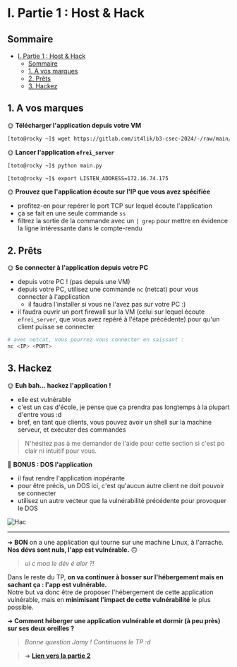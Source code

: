 # I. Partie 1 : Host & Hack

## Sommaire

- [I. Partie 1 : Host \& Hack](#i-partie-1--host--hack)
  - [Sommaire](#sommaire)
  - [1. A vos marques](#1-a-vos-marques)
  - [2. Prêts](#2-prêts)
  - [3. Hackez](#3-hackez)

## 1. A vos marques

🌞 **Télécharger l'application depuis votre VM**

```bash
[toto@rocky ~]$ wget https://gitlab.com/it4lik/b3-csec-2024/-/raw/main/efrei_server
```

🌞 **Lancer l'application `efrei_server`**

```bash
[toto@rocky ~]$ python main.py 
```

```bash
[toto@rocky ~]$ export LISTEN_ADDRESS=172.16.74.175
```

🌞 **Prouvez que l'application écoute sur l'IP que vous avez spécifiée**

- profitez-en pour repérer le port TCP sur lequel écoute l'application
- ça se fait en une seule commande `ss`
- filtrez la sortie de la commande avec un `| grep` pour mettre en évidence la ligne intéressante dans le compte-rendu

## 2. Prêts

🌞 **Se connecter à l'application depuis votre PC**

- depuis votre PC ! (pas depuis une VM)
- depuis votre PC, utilisez une commande `nc` (netcat) pour vous connecter à l'application
  - il faudra l'installer si vous ne l'avez pas sur votre PC :)
- il faudra ouvrir un port firewall sur la VM (celui sur lequel écoute `efrei_server`, que vous avez repéré à l'étape précédente) pour qu'un client puisse se connecter

```bash
# avec netcat, vous pourrez vous connecter en saissant :
nc <IP> <PORT>
```

## 3. Hackez

🌞 **Euh bah... hackez l'application !**

- elle est vulnérable
- c'est un cas d'école, je pense que ça prendra pas longtemps à la plupart d'entre vous :d
- bref, en tant que clients, vous pouvez avoir un shell sur la machine serveur, et exécuter des commandes

> N'hésitez pas à me demander de l'aide pour cette section si c'est po clair ni intuitif pour vous.

🌟 **BONUS : DOS l'application**

- il faut rendre l'application inopérante
- pour être précis, un DOS ici, c'est qu'aucun autre client ne doit pouvoir se connecter
- utilisez un autre vecteur que la vulnérabilité précédente pour provoquer le DOS

![Hac](./img/hac.png)

---

➜ **BON** on a une application qui tourne sur une machine Linux, à l'arrache.  
**Nos dévs sont nuls, l'app est vulnérable.** 🙃

> *ui c moa le dév é alor ?!*

Dans le reste du TP, **on va continuer à bosser sur l'hébergement mais en sachant ça : l'app est vulnérable.**  
Notre but va donc être de proposer l'hébergement de cette application vulnérable, mais en **minimisant l'impact de cette vulnérabilité** le plus possible.

➜ **Comment héberger une application vulnérable et dormir (à peu près) sur ses deux oreilles ?**

> *Bonne question Jamy ! Continuons le TP :d*

> ➜ [**Lien vers la partie 2**](./part2.md)